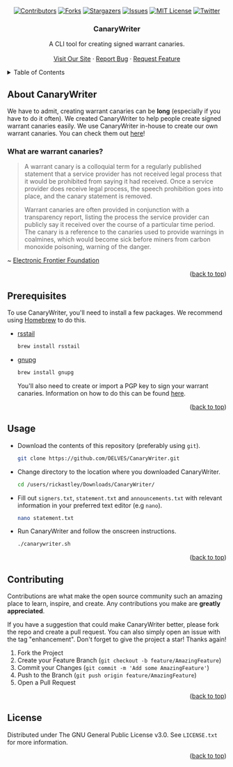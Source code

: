 <div id="top"></div>


<!-- PROJECT SHIELDS -->
<div align="center">
  
[![Contributors][contributors-shield]][contributors-url]
[![Forks][forks-shield]][forks-url]
[![Stargazers][stars-shield]][stars-url]
[![Issues][issues-shield]][issues-url]
[![MIT License][license-shield]][license-url]
[![Twitter][twitter-shield]][twitter-url]

</div>



<!-- PROJECT HEADER -->
  <h3 align="center">CanaryWriter</h3>

  <p align="center">
    A CLI tool for creating signed warrant canaries.
    <br />
    <br />
    <a href="https://delvesmediagroup.com/">Visit Our Site</a>
    ·
    <a href="https://github.com/DELVES/CanaryWriter/issues">Report Bug</a>
    ·
    <a href="https://github.com/DELVES/CanaryWriter/issues">Request Feature</a>
  </p>
</div>



<!-- TABLE OF CONTENTS -->
<details>
  <summary>Table of Contents</summary>
  <ol>
    <li><a href="#about-canarywriter">About CanaryWriter</a></li>
    <li><a href="#prerequisites">Prerequisites</a></li>
    <li><a href="#usage">Usage</a></li>
    <li><a href="#contributing">Contributing</a></li>
    <li><a href="#license">License</a></li>
  </ol>
</details>



<!-- ABOUT CANARYWRITER -->
## About CanaryWriter

We have to admit, creating warrant canaries can be **long** (especially if you have to do it often). We created CanaryWriter to help people create signed warrant canaries easily. We use CanaryWriter in-house to create our own warrant canaries. You can check them out [here](https://delvesmediagroup.com/canaries)!


### What are warrant canaries?

> A warrant canary is a colloquial term for a regularly published statement that a service provider has not received legal process that it would be prohibited from saying it had received. Once a service provider does receive legal process, the speech prohibition goes into place, and the canary statement is removed.
>
> Warrant canaries are often provided in conjunction with a transparency report, listing the process the service provider can publicly say it received over the course of a particular time period. The canary is a reference to the canaries used to provide warnings in coalmines, which would become sick before miners from carbon monoxide poisoning, warning of the danger.

~ [Electronic Frontier Foundation](https://www.eff.org/deeplinks/2014/04/warrant-canary-faq)

<p align="right">(<a href="#top">back to top</a>)</p>



<!-- PREREQUISITES -->
## Prerequisites

To use CanaryWriter, you'll need to install a few packages. We recommend using [Homebrew] to do this.
* [rsstail]
  ```sh
  brew install rsstail
  ```
  
* [gnupg]
  ```sh
  brew install gnupg
  ```
  You'll also need to create or import a PGP key to sign your warrant canaries. Information on how to do this can be found [here](https://help.ubuntu.com/community/GnuPrivacyGuardHowto#Generating_an_OpenPGP_Key).
  
<p align="right">(<a href="#top">back to top</a>)</p>
  
  
  
<!-- USAGE -->
## Usage

* Download the contents of this repository (preferably using `git`).
  ```sh
  git clone https://github.com/DELVES/CanaryWriter.git
  ```
  
* Change directory to the location where you downloaded CanaryWriter.
  ```sh
  cd /users/rickastley/Downloads/CanaryWriter/
  ```
  
* Fill out `signers.txt`, `statement.txt` and `announcements.txt` with relevant information in your preferred text editor (e.g `nano`).
  ```sh
  nano statement.txt
  ```
  
* Run CanaryWriter and follow the onscreen instructions.
  ```sh
  ./canarywriter.sh
  ```

<p align="right">(<a href="#top">back to top</a>)</p>



<!-- CONTRIBUTING -->
## Contributing

Contributions are what make the open source community such an amazing place to learn, inspire, and create. Any contributions you make are **greatly appreciated**.

If you have a suggestion that could make CanaryWriter better, please fork the repo and create a pull request. You can also simply open an issue with the tag "enhancement".
Don't forget to give the project a star! Thanks again!

1. Fork the Project
2. Create your Feature Branch (`git checkout -b feature/AmazingFeature`)
3. Commit your Changes (`git commit -m 'Add some AmazingFeature'`)
4. Push to the Branch (`git push origin feature/AmazingFeature`)
5. Open a Pull Request

<p align="right">(<a href="#top">back to top</a>)</p>



<!-- LICENSE -->
## License

Distributed under The GNU General Public License v3.0. See `LICENSE.txt` for more information.

<p align="right">(<a href="#top">back to top</a>)</p>



<!-- MARKDOWN LINKS & IMAGES -->
[contributors-shield]: https://img.shields.io/github/contributors/DELVES/CanaryWriter.svg?style=for-the-badge
[contributors-url]: https://github.com/DELVES/CanaryWriter/graphs/contributors
[forks-shield]: https://img.shields.io/github/forks/DELVES/CanaryWriter.svg?style=for-the-badge
[forks-url]: https://github.com/DELVES/CanaryWriter/network/members
[stars-shield]: https://img.shields.io/github/stars/DELVES/CanaryWriter.svg?style=for-the-badge
[stars-url]: https://github.com/DELVES/CanaryWriter/stargazers
[issues-shield]: https://img.shields.io/github/issues/DELVES/CanaryWriter.svg?style=for-the-badge
[issues-url]: https://github.com/DELVES/CanaryWriter/issues
[license-shield]: https://img.shields.io/github/license/DELVES/CanaryWriter.svg?style=for-the-badge
[license-url]: https://github.com/DELVES/CanaryWriter/blob/master/LICENSE.txt
[twitter-shield]: https://img.shields.io/twitter/follow/DELVESmedia?color=CEFF00&style=for-the-badge
[twitter-url]: https://twitter.com/DELVESmedia
[Homebrew]: https://brew.sh/
[rsstail]: https://www.vanheusden.com/rsstail
[gnupg]: https://gnupg.org/
